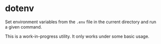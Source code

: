 # dotenv

Set environment variables from the `.env` file in the current directory and run
a given command.

This is a work-in-progress utility. It only works under some basic usage.
